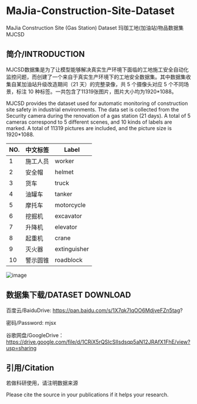 # MaJia-Construction-Site-Dataset
MaJia Construction Site (Gas Station) Dataset  玛珈工地(加油站)物品数据集 MJCSD

## 简介/INTRODUCTION
MJCSD数据集是为了让模型能够解决真实生产环境下面临的工地施工安全自动化监控问题，而创建了一个来自于真实生产环境下的工地安全数据集。其中数据集收集自某加油站升级改造期间（21 天）的完整录像，共 5 个摄像头对应 5 个不同场景，标注 10 种标签。一共包含了11319张图片，图片大小均为1920*1088。

MJCSD provides the dataset used for automatic monitoring of construction site safety in industrial environments. The data set is collected from the Security camera during the  renovation of a gas station (21 days). A total of 5 cameras correspond to 5 different scenes, and 10 kinds of labels are marked. A total of 11319 pictures are included, and the picture size is 1920*1088.

|  NO.   | 中文标签  | Label  |
|  ----  | ----  | ----  |
| 1  | 施工人员 | worker |
| 2  | 安全帽 | helmet |
| 3  | 货车 | truck |
| 4  | 油罐车 | tanker |
| 5  | 摩托车 | motorcycle |
| 6  | 挖掘机 | excavator |
| 7  | 升降机 | elevator |
| 8  | 起重机 | crane |
| 9  | 灭火器 | extinguisher |
| 10  | 警示圆锥 | roadblock |

![image](https://user-images.githubusercontent.com/56444982/158988833-1e6171a8-002a-4b3a-9b2a-0ec03f674407.png)


## 数据集下载/DATASET DOWNLOAD
百度云/BaiduDrive:  https://pan.baidu.com/s/1X7qk7IqOO6MdjveFZn5tag?

密码/Password: mjsx

谷歌网盘/GoogleDrive： https://drive.google.com/file/d/1CRiX5rQSIcSIIsdsqp5aN12JRAfX1FhE/view?usp=sharing



## 引用/Citation
若做科研使用，请注明数据来源

Please cite the source in your publications if it helps your research.
